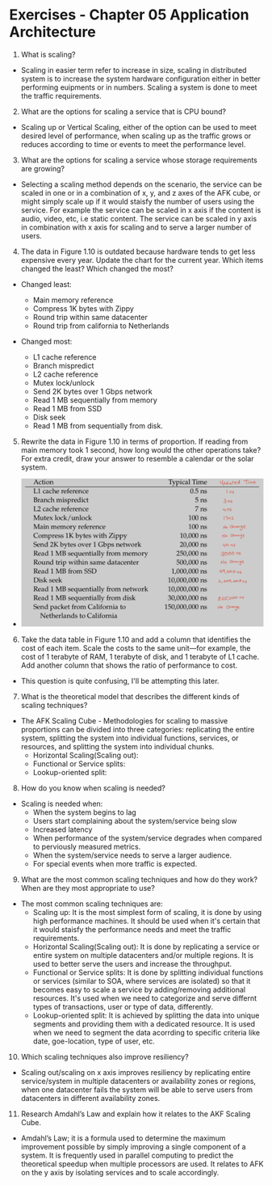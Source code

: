 # Exercises - Chapter 05 Application Architecture

1. What is scaling?
* Scaling in easier term refer to increase in size, scaling in distributed system is to increase the system hardware configuration either in better performing euipments or in numbers. Scaling a system is done to meet the traffic requirements.

2. What are the options for scaling a service that is CPU bound?
* Scaling up or Vertical Scaling, either of the option can be used to meet desired level of performance, when scaling up  as the traffic grows or reduces according to time or events to meet the performance level.

3. What are the options for scaling a service whose storage requirements are growing?
* Selecting a scaling method depends on the scenario, the service can be scaled in one or in a combination of x, y, and z axes of the AFK cube, or might simply scale up if it would staisfy the number of users using the service. For example the service can be scaled in x axis if the content is audio, video, etc, i.e static content. The service can be scaled in y axis in combination with x axis for scaling and to serve a larger number of users.

4. The data in Figure 1.10 is outdated because hardware tends to get less expensive every year. Update the chart for the current year. Which items changed the least? Which changed the most?
* Changed least:
    - Main memory reference
    - Compress 1K bytes with Zippy
    - Round trip within same datacenter
    - Round trip from california to Netherlands
    
* Changed most:
    - L1 cache reference
    - Branch mispredict
    - L2 cache reference
    - Mutex lock/unlock
    - Send 2K bytes over 1 Gbps network
    - Read 1 MB sequentially from memory
    - Read 1 MB from SSD
    - Disk seek
    - Read 1 MB from sequentially from disk.

5. Rewrite the data in Figure 1.10 in terms of proportion. If reading from main memory took 1 second, how long would the other operations take? For extra credit, draw your answer to resemble a calendar or the solar system.
* ![Updated Chart](./media/updated-chart.jpg)

6. Take the data table in Figure 1.10 and add a column that identifies the cost of each item. Scale the costs to the same unit—for example, the cost of 1 terabyte of RAM, 1 terabyte of disk, and 1 terabyte of L1 cache. Add another column that shows the ratio of performance to cost.
*  This question is quite confusing, I'll be attempting this later.

7. What is the theoretical model that describes the different kinds of scaling techniques?
* The AFK Scaling Cube - Methodologies for scaling to massive proportions can be divided into three categories: replicating the entire system, splitting the system into individual functions, services, or resources, and splitting the system into individual chunks.
    * Horizontal Scaling(Scaling out): 
    * Functional or Service splits: 
    * Lookup-oriented split:


8. How do you know when scaling is needed?
* Scaling is needed when:
    * When the system begins to lag
    * Users start complaining about the system/service being slow
    * Increased latency 
    * When performance of the system/service degrades when compared to perviously measured metrics.
    * When the system/service needs to serve a larger audience.
    * For special events when more traffic is expected.

9. What are the most common scaling techniques and how do they work? When are they most appropriate to use?
* The most common scaling techniques are:
    * Scaling up: It is the most simplest form of scaling, it is done by using high performance machines. It should be used when it's certain that it would staisfy the performance needs and meet the traffic requirements.
    * Horizontal Scaling(Scaling out): It is done by replicating a service or entire system on multiple datacenters and/or multiple regions. It is used to better serve the users and increase the throughput.
    * Functional or Service splits: It is done by splitting individual functions or services (similar to SOA, where services are isolated) so that it becomes easy to scale a service by adding/removing additional resources. It's used when we need to categorize and serve differnt types of transactions, user or type of data, differently.
    * Lookup-oriented split: It is achieved by splitting the data into unique segments and providing them with a dedicated resource. It is used when we need to segment the data acorrding to specific criteria like date, goe-location, type of user, etc.

10. Which scaling techniques also improve resiliency?
* Scaling out/scaling on x axis improves resiliency by replicating entire service/system in multiple datacenters or availability zones or regions, when one datacenter fails the system will be able to serve users from datacenters in different availability zones.

11. Research Amdahl’s Law and explain how it relates to the AKF Scaling Cube.
* Amdahl’s Law; it is a formula used to determine the maximum improvement possible by simply improving a single component of a system. It is frequently used in parallel computing to predict the theoretical speedup when multiple processors are used. It relates to AFK on the y axis by isolating services and to scale accordingly.
